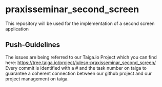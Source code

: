 # praxisseminar_second_screen
This repository will be used for the implementation of a second screen application

## Push-Guidelines
The issues are being referred to our Taiga.io Project which you can find here:
https://tree.taiga.io/project/julesn-praxisseminar_second_screen/
Every commit is identified with a # and the task number on taiga to guarantee a coherent connection between our github project and our project management on taiga. 
